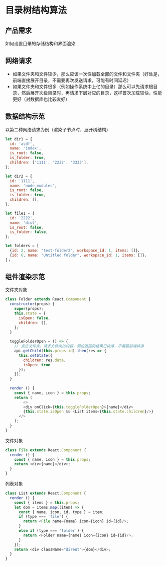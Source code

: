 # 目录树结构算法

## 产品需求

如何设置目录的存储结构和界面渲染

## 网络请求

- 如果文件夹和文件较少，那么应该一次性加载全部的文件和文件夹（好处是，前端直接展开目录，不需要再次发送请求，可能有时间延迟）
- 如果文件夹和文件很多（例如操作系统中上亿的目录）那么可以先请求根目录，然后展开次级目录时，再请求下层对应的目录，这样首次加载较快，性能更好（对数据库也比较友好）

## 数据结构示范

以第二种网络请求为例（渲染子节点时，展开树结构）

~~~js
let dir1 = {
  id: 'asdf',
  name: 'index',
  is_root: false,
  is_folder: true,
  children: ['1111', '2222', '3333'],
};

let dir2 = {
  id: '1111',
  name: 'node_modules',
  is_root: false,
  is_folder: true,
  children: [],
};

let file1 = {
  id: '2222',
  name: 'dist',
  is_root: false,
  is_folder: false,
};

let folders = [
  {id: 2, name: "test-folder2", workspace_id: 1, items: []}，
  {id: 6, name: "Untitled folder", workspace_id: 1, items: []}，
]；
~~~

## 组件渲染示范

文件夹对象

~~~js
class Folder extends React.Component {
  constructor(props) {
    super(props);
    this.state = {
      isOpen: false,
      children: [],
    };
  }
  
  toggleFolderOpen = () => {
    // 点击文件夹，请求文件夹的内容，假设返回的结果已排序，不需要前端排序
    api.getChild(this.props.id).then(res => {
      this.setState({
        children: res.data,
        isOpen: true
      });
    });
  }
  
  render () {
    const { name, icon } = this.props;
    return (
    	<>
      	<div onClick={this.toggleFolderOpen}>{name}</div>
      	{this.state.isOpen && <List items={this.state.children}/>}
      </>
    );
  }
}
~~~

文件对象

~~~js
class File extends React.Component {
  render () {
    const { name, icon } = this.props;
    return <div>{name}</div>;
  }
}
~~~

列表对象

~~~js
class List extends React.Component {
  render () {
    const { items } = this.props;
   	let dom = items.map((item) => {
      const { name, icon, id, type } = item;
      if (type === 'file') {
        return <File name={name} icon={icon} id={id}/>;
      }
      else if (type === 'folder') {
        return <Folder name={name} icon={icon} id={id}/>;
      }
    });
    return <div className="dirent">{dom}</div>;
  }
}
~~~

